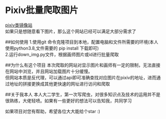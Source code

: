 # Pixiv批量爬取图片

[pixiv类镜像站](https://pixivic.com)  
如果只是想随意看下图片，那么这个网站已经可以满足大部分需求了

##如何使用
1.使用git 命令克隆项目到本地，配置电脑和文件所需要的环境(本人使用python3.8,文件需要的  pip install 下载即可)  
2.运行down_img.py文件，根据画师图片或id进行批量爬取

  
##为什么有这个项目
本次爬取的网站对显示图片和画师有一定的限制，无法直接在网站中浏览，并且网站加载图片十分缓慢。  
但网站本质是反代理，可以通过api即可准确查找对应图片在pixiv的地址，进而通过地址的拼接更换成其他更快速的网址进行访问和爬取

##关于我本人
本人大二学生，第一次写爬虫，对很多知识点及技术的运用并不是很熟练，大佬轻喷。如果有一些更好的想法可以告知我，共同学习  

如果项目对您有帮助，希望各位大大能给个star  :)


